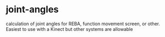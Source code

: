 # joint-angles
calculation of joint angles for REBA, function movement screen, or other. Easiest to use with a Kinect but other systems are allowable
